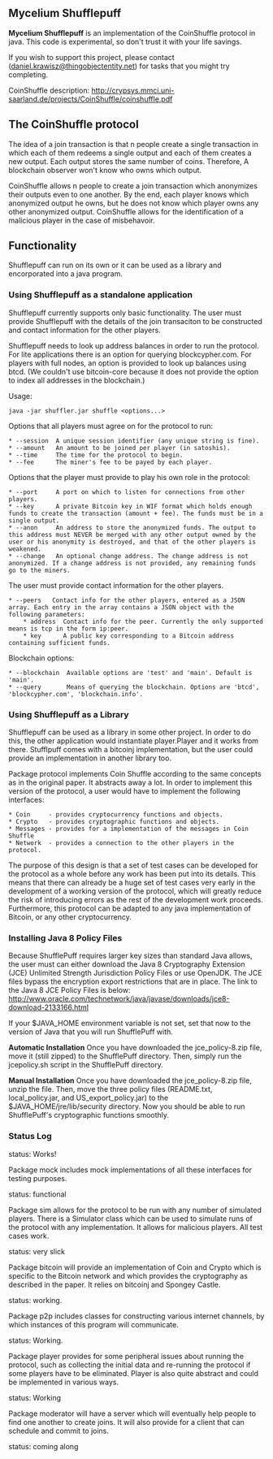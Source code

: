 
## Mycelium Shufflepuff

**Mycelium Shufflepuff** is an implementation of the CoinShuffle protocol in java.
This code is experimental, so don't trust it with your life savings.

If you wish to support this project, please contact
(daniel.krawisz@thingobjectentity.net) for tasks that you might try completing.

CoinShuffle description:
http://crypsys.mmci.uni-saarland.de/projects/CoinShuffle/coinshuffle.pdf

## The CoinShuffle protocol

The idea of a join transaction is that n people create a single transaction in
which each of them redeems a single output and each of them creates a new
output. Each output stores the same number of coins. Therefore, A blockchain observer
won't know who owns which output.

CoinShuffle allows n people to create a join transaction which anonymizes their
outputs even to one another. By the end, each player knows which anonymized
output he owns, but he does not know which player owns any other anonymized
output. CoinShuffle allows for the identification of a malicious player in
the case of misbehavoir.

## Functionality

Shufflepuff can run on its own or it can be used as a library and encorporated
into a java program.

### Using Shufflepuff as a standalone application

Shufflepuff currently supports only basic functionality. The user must provide
Shufflepuff with the details of the join transaciton to be constructed and
contact information for the other players.

Shufflepuff needs to look up address balances in order to run the protocol.
For lite applications there is an option for querying blockcypher.com. For
players with full nodes, an option is provided to look up balances using btcd.
(We couldn't use bitcoin-core because it does not provide the option to index
all addresses in the blockchain.)

Usage:

    java -jar shuffler.jar shuffle <options...>

Options that all players must agree on for the protocol to run:

    * --session  A unique session identifier (any unique string is fine).
    * --amount   An amount to be joined per player (in satoshis).
    * --time     The time for the protocol to begin.
    * --fee      The miner's fee to be payed by each player.

Options that the player must provide to play his own role in the protocol:

    * --port     A port on which to listen for connections from other players.
    * --key      A private Bitcoin key in WIF format which holds enough funds to create the transaction (amount + fee). The funds must be in a single output.
    * --anon     An address to store the anonymized funds. The output to this address must NEVER be merged with any other output owned by the user or his anonymity is destroyed, and that of the other players is weakened.
    * --change   An optional change address. The change address is not anonymized. If a change address is not provided, any remaining funds go to the miners.

The user must provide contact information for the other players.

    * --peers   Contact info for the other players, entered as a JSON array. Each entry in the array contains a JSON object with the following parameters:
        * address  Contact info for the peer. Currently the only supported means is tcp in the form ip:peer.
        * key      A public key corresponding to a Bitcoin address containing sufficient funds.

Blockchain options:

    * --blockchain  Available options are 'test' and 'main'. Default is 'main'.
    * --query       Means of querying the blockchain. Options are 'btcd', 'blockcypher.com', 'blockchain.info'.

### Using Shufflepuff as a Library

Shufflepuff can be used as a library in some other project. In order to do
this, the other application would instantiate player.Player and it works
from there. Stufflpuff comes with a bitcoinj implementation, but the user
could provide an implementation in another library too.

Package protocol implements Coin Shuffle according to the same concepts as in
the original paper. It abstracts away a lot. In order to implement this version
of the protocol, a user would have to implement the following interfaces:

    * Coin     - provides cryptocurrency functions and objects.
    * Crypto   - provides cryptographic functions and objects.
    * Messages - provides for a implementation of the messages in Coin Shuffle
    * Network  - provides a connection to the other players in the protocol.

The purpose of this design is that a set of test cases can be developed for
the protocol as a whole before any work has been put into its details. This
means that there can already be a huge set of test cases very early
in the development of a working version of the protocol, which will greatly
reduce the risk of introducing errors as the rest of the development work
proceeds. Furthermore, this protocol can be adapted to any java implementation
of Bitcoin, or any other cryptocurrency.

### Installing Java 8 Policy Files

Because ShufflePuff requires larger key sizes than standard Java allows, the user
must can either download the Java 8 Cryptography Extension (JCE) Unlimited Strength Jurisdiction
Policy Files or use OpenJDK.  The JCE files bypass the encryption export restrictions that are in place.
The link to the Java 8 JCE Policy Files is below:
http://www.oracle.com/technetwork/java/javase/downloads/jce8-download-2133166.html

If your $JAVA_HOME environment variable is not set, set that now to the version of
Java that you will run ShufflePuff with.

**Automatic Installation**
Once you have downloaded the jce_policy-8.zip file, move it (still zipped) to the ShufflePuff
directory. Then, simply run the jcepolicy.sh script in the ShufflePuff directory.

**Manual Installation**
Once you have downloaded the jce_policy-8.zip file, unzip the file.
Then, move the three policy files (README.txt, local_policy.jar, and
US_export_policy.jar) to the $JAVA_HOME/jre/lib/security directory.  Now you should be
able to run ShufflePuff's cryptographic functions smoothly.

### Status Log

status: Works!

Package mock includes mock implementations of all these interfaces for testing
purposes.

status: functional

Package sim allows for the protocol to be run with any number of simulated
players. There is a Simulator class which can be used to simulate runs of the
protocol with any implementation. It allows for malicious players. All test
cases work.

status: very slick

Package bitcoin will provide an implementation of Coin and Crypto which is
specific to the Bitcoin network and which provides the cryptography as described
in the paper. It relies on bitcoinj and Spongey Castle.

status: working.

Package p2p includes classes for constructing various internet channels, by
which instances of this program will communicate.

status: Working.

Package player provides for some peripheral issues about running the protocol,
such as collecting the initial data and re-running the protocol if some players
have to be eliminated. Player is also quite abstract and could be implemented in
various ways.

status: Working

Package moderator will have a server which will eventually help people to find
one another to create joins. It will also provide for a client that can schedule
and commit to joins.

status: coming along
